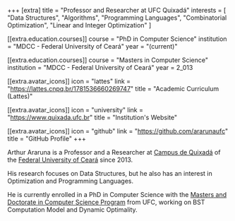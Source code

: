 +++
[extra]
title = "Professor and Researcher at UFC Quixadá"
interests = [
  "Data Structures",
  "Algorithms",
  "Programming Languages",
  "Combinatorial Optimization",
  "Linear and Integer Optimization"
]

[[extra.education.courses]]
course = "PhD in Computer Science"
institution = "MDCC - Federal University of Ceará"
year = "(current)"

[[extra.education.courses]]
course = "Masters in Computer Science"
institution = "MDCC - Federal University of Ceará"
year = 2_013

  [[extra.avatar_icons]]
  icon = "lattes"
  link = "https://lattes.cnpq.br/1781536660269747"
  title = "Academic Curriculum (Lattes)"

  [[extra.avatar_icons]]
  icon = "university"
  link = "https://www.quixada.ufc.br"
  title = "Institution's Website"

  [[extra.avatar_icons]]
  icon = "github"
  link = "https://github.com/ararunaufc"
  title = "GitHub Profile"
+++

Arthur Araruna is a Professor and a Researcher at [Campus de Quixadá](https://www.quixada.ufc.br) of the [Federal University of Ceará](https://www.ufc.br) since 2013.

His research focuses on Data Structures, but he also has an interest in Optimization and Programming Languages.

He is currently enrolled in a PhD in Computer Science with the [Masters and Doctorate in Computer Science Program](http://www.mdcc.ufc.br) from UFC, working on BST Computation Model and Dynamic Optimality.
